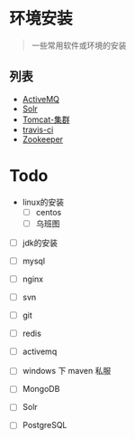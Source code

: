 # 环境安装

> 一些常用软件或环境的安装


## 列表
- [ActiveMQ](./ActiveMQ.md)
- [Solr](./Solr.md)
- [Tomcat-集群](./Tomcat-集群.md)
- [travis-ci](./travis-ci.md)
- [Zookeeper](./Zookeeper.md)


# Todo

- linux的安装
    - [ ] centos
    - [ ] 乌班图
- [ ] jdk的安装
- [ ] mysql
- [ ] nginx
- [ ] svn
- [ ] git
- [ ] redis
- [ ] activemq
- [ ] windows 下 maven 私服
- [ ] MongoDB
- [ ] Solr
- [ ] PostgreSQL

